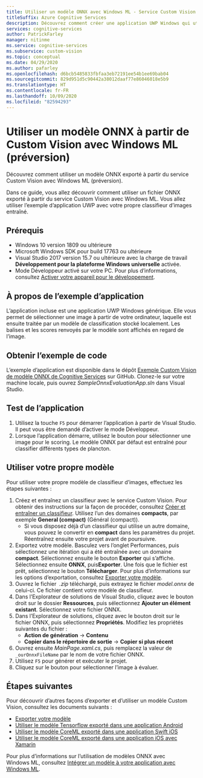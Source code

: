 ```yaml
---
title: Utiliser un modèle ONNX avec Windows ML - Service Custom Vision
titleSuffix: Azure Cognitive Services
description: Découvrez comment créer une application UWP Windows qui utilise un modèle ONNX exporté à partir d’Azure Cognitive Services.
services: cognitive-services
author: PatrickFarley
manager: nitinme
ms.service: cognitive-services
ms.subservice: custom-vision
ms.topic: conceptual
ms.date: 04/29/2020
ms.author: pafarley
ms.openlocfilehash: d6bcb5485833fbfaa3eb72191ee54b1ee69bab04
ms.sourcegitcommit: 829d951d5c90442a38012daaf77e86046018e5b9
ms.translationtype: HT
ms.contentlocale: fr-FR
ms.lasthandoff: 10/09/2020
ms.locfileid: "82594293"
---
```

# <a name="use-an-onnx-model-from-custom-vision-with-windows-ml-preview"></a>Utiliser un modèle ONNX à partir de Custom Vision avec Windows ML (préversion)

Découvrez comment utiliser un modèle ONNX exporté à partir du service Custom Vision avec Windows ML (préversion).

Dans ce guide, vous allez découvrir comment utiliser un fichier ONNX exporté à partir du service Custom Vision avec Windows ML. Vous allez utiliser l’exemple d’application UWP avec votre propre classifieur d’images entraîné.

## <a name="prerequisites"></a>Prérequis

* Windows 10 version 1809 ou ultérieure
* Microsoft Windows SDK pour build 17763 ou ultérieure
* Visual Studio 2017 version 15.7 ou ultérieure avec la charge de travail __Développement pour la plateforme Windows universelle__ activée.
* Mode Développeur activé sur votre PC. Pour plus d’informations, consultez [Activer votre appareil pour le développement](https://docs.microsoft.com/windows/uwp/get-started/enable-your-device-for-development).

## <a name="about-the-example-app"></a>À propos de l’exemple d’application

L’application incluse est une application UWP Windows générique. Elle vous permet de sélectionner une image à partir de votre ordinateur, laquelle est ensuite traitée par un modèle de classification stocké localement. Les balises et les scores renvoyés par le modèle sont affichés en regard de l’image.

## <a name="get-the-example-code"></a>Obtenir l’exemple de code

L’exemple d’application est disponible dans le dépôt [Exemple Custom Vision de modèle ONNX de Cognitive Services](https://github.com/Azure-Samples/cognitive-services-onnx-customvision-sample) sur GitHub. Clonez-le sur votre machine locale, puis ouvrez *SampleOnnxEvaluationApp.sln* dans Visual Studio.

## <a name="test-the-application"></a>Test de l’application

1. Utilisez la touche `F5` pour démarrer l’application à partir de Visual Studio. Il peut vous être demandé d’activer le mode Développeur.
1. Lorsque l’application démarre, utilisez le bouton pour sélectionner une image pour le scoring. Le modèle ONNX par défaut est entraîné pour classifier différents types de plancton.

## <a name="use-your-own-model"></a>Utiliser votre propre modèle

Pour utiliser votre propre modèle de classifieur d’images, effectuez les étapes suivantes :

1. Créez et entraînez un classifieur avec le service Custom Vision. Pour obtenir des instructions sur la façon de procéder, consultez [Créer et entraîner un classifieur](https://docs.microsoft.com/azure/cognitive-services/custom-vision-service/getting-started-build-a-classifier). Utilisez l’un des domaines **compacts**, par exemple **General (compact)** (Général (compact)). 
   * Si vous disposez déjà d’un classifieur qui utilise un autre domaine, vous pouvez le convertir en **compact** dans les paramètres du projet. Réentraînez ensuite votre projet avant de poursuivre.
1. Exportez votre modèle. Basculez vers l’onglet Performances, puis sélectionnez une itération qui a été entraînée avec un domaine **compact**. Sélectionnez ensuite le bouton **Exporter** qui s’affiche. Sélectionnez ensuite **ONNX**, puis**Exporter**. Une fois que le fichier est prêt, sélectionnez le bouton **Télécharger**. Pour plus d’informations sur les options d’exportation, consultez [Exporter votre modèle](https://docs.microsoft.com/azure/cognitive-services/custom-vision-service/export-your-model).
1. Ouvrez le fichier  *.zip* téléchargé, puis extrayez le fichier *model.onnx* de celui-ci. Ce fichier contient votre modèle de classifieur.
1. Dans l’Explorateur de solutions de Visual Studio, cliquez avec le bouton droit sur le dossier **Ressources**, puis sélectionnez __Ajouter un élément existant__. Sélectionnez votre fichier ONNX.
1. Dans l’Explorateur de solutions, cliquez avec le bouton droit sur le fichier ONNX, puis sélectionnez **Propriétés**. Modifiez les propriétés suivantes du fichier :
   * __Action de génération__ -> __Contenu__
   * __Copier dans le répertoire de sortie__ -> __Copier si plus récent__
1. Ouvrez ensuite _MainPage.xaml.cs_, puis remplacez la valeur de `_ourOnnxFileName` par le nom de votre fichier ONNX.
1. Utilisez `F5` pour générer et exécuter le projet.
1. Cliquez sur le bouton pour sélectionner l’image à évaluer.

## <a name="next-steps"></a>Étapes suivantes

Pour découvrir d’autres façons d’exporter et d’utiliser un modèle Custom Vision, consultez les documents suivants :

* [Exporter votre modèle](https://docs.microsoft.com/azure/cognitive-services/custom-vision-service/export-your-model)
* [Utiliser le modèle Tensorflow exporté dans une application Android](https://github.com/Azure-Samples/cognitive-services-android-customvision-sample)
* [Utiliser le modèle CoreML exporté dans une application Swift iOS](https://go.microsoft.com/fwlink/?linkid=857726)
* [Utiliser le modèle CoreML exporté dans une application iOS avec Xamarin](https://github.com/xamarin/ios-samples/tree/master/ios11/CoreMLAzureModel)

Pour plus d’informations sur l’utilisation de modèles ONNX avec Windows ML, consultez [Intégrer un modèle à votre application avec Windows ML](/windows/ai/windows-ml/integrate-model).
